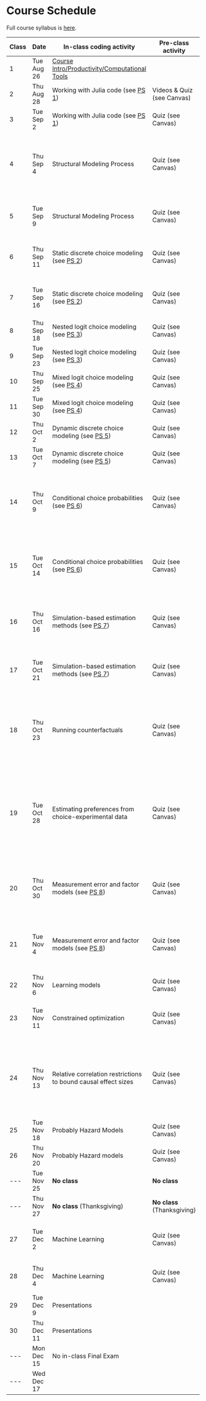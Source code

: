 # Course Schedule

Full course syllabus is [here](https://raw.githack.com/OU-PhD-Econometrics/fall-2025/master/Syllabus.pdf).

| **Class**  | **Date**  | **In-class coding activity**  | **Pre-class activity** | **Reference Materials** | **Other Items Due** |
|----- |----------  |-------------------------- |------------------------  |-------- |-------- |
|  1 | Tue Aug 26 | [Course Intro/Productivity/Computational Tools](https://raw.githack.com/OU-PhD-Econometrics/fall-2025/master/LectureNotes/01-Productivity/01slides.html) |                            | [Slides: Julia reference](https://raw.githack.com/OU-PhD-Econometrics/fall-2025/master/LectureNotes/00-JuliaTips/00slides.html#1)  | |
|  2 | Thu Aug 28 | Working with Julia code (see [PS 1](https://raw.githack.com/OU-PhD-Econometrics/fall-2025/master/ProblemSets/PS1-julia-intro/PS1.pdf))                   | Videos & Quiz (see Canvas) | [Slides: Clean Code](https://raw.githack.com/OU-PhD-Econometrics/fall-2025/master/LectureNotes/01a-CleanCode/01aslides.html#1)  |   |
|  3 | Tue Sep  2 | Working with Julia code (see [PS 1](https://raw.githack.com/OU-PhD-Econometrics/fall-2025/master/ProblemSets/PS1-julia-intro/PS1.pdf))                   | Quiz (see Canvas) | [Slides: Clean Code](https://raw.githack.com/OU-PhD-Econometrics/fall-2025/master/LectureNotes/01a-CleanCode/01aslides.html#1)  |   |
|  4 | Thu Sep  4 | Structural Modeling Process                                                                                                                              | Quiz (see Canvas) | [Slides: What is structural modeling?](https://raw.githack.com/OU-PhD-Econometrics/fall-2025/master/LectureNotes/02-IntroStructuralModels/02slides.html); [Lewbel (2019)](https://doi.org/10.1257/jel.20181361) Sections 1, beginning of Section 5, and 5.1  |   |
|  5 | Tue Sep  9 | Structural Modeling Process                                                                                                                              | Quiz (see Canvas) | [Slides: Structural modeling process](https://raw.githack.com/OU-PhD-Econometrics/fall-2025/master/LectureNotes/03-StructuralWorkflow/03slides.html); [Keane YouTube talk](https://www.youtube.com/watch?v=0hazaPBAYWE) |   |   |
|  6 | Thu Sep 11 | Static discrete choice modeling (see [PS 2](https://raw.githack.com/OU-PhD-Econometrics/fall-2025/master/ProblemSets/PS2-optimization-intro/PS2.pdf))    | Quiz (see Canvas) | [Slides: Random Utility Models & Logit](https://raw.githack.com/OU-PhD-Econometrics/fall-2025/master/LectureNotes/04-StaticDiscreteChoice/04slides.html);  _Train_,  Ch. 1-2, 3.1-3.3, 3.7-3.8  |   |
|  7 | Tue Sep 16 | Static discrete choice modeling (see [PS 2](https://raw.githack.com/OU-PhD-Econometrics/fall-2025/master/ProblemSets/PS2-optimization-intro/PS2.pdf))    | Quiz (see Canvas) | [Slides: Random Utility Models & Logit](https://raw.githack.com/OU-PhD-Econometrics/fall-2025/master/LectureNotes/04-StaticDiscreteChoice/04slides.html);  _Train_,  Ch. 1-2, 3.1-3.3, 3.7-3.8  |   |
|  8 | Thu Sep 18 | Nested logit choice modeling (see [PS 3](https://raw.githack.com/OU-PhD-Econometrics/fall-2025/master/ProblemSets/PS3-gev/PS3.pdf))                      | Quiz (see Canvas) | [Slides: GEV](https://raw.githack.com/OU-PhD-Econometrics/fall-2025/master/LectureNotes/05-GEV/05slides.html); _Train_, 4.1-4.2  |  |
|  9 | Tue Sep 23 | Nested logit choice modeling (see [PS 3](https://raw.githack.com/OU-PhD-Econometrics/fall-2025/master/ProblemSets/PS3-gev/PS3.pdf))                      | Quiz (see Canvas) | [Slides: GEV](https://raw.githack.com/OU-PhD-Econometrics/fall-2025/master/LectureNotes/05-GEV/05slides.html); _Train_, 4.1-4.2  |  |
| 10 | Thu Sep 25 | Mixed logit choice modeling (see [PS 4](https://raw.githack.com/OU-PhD-Econometrics/fall-2025/master/ProblemSets/PS4-mixture/PS4.pdf))                   | Quiz (see Canvas) | _Train_, 6.1-6.3, Ch. 14  |   |
| 11 | Tue Sep 30 | Mixed logit choice modeling (see [PS 4](https://raw.githack.com/OU-PhD-Econometrics/fall-2025/master/ProblemSets/PS4-mixture/PS4.pdf))                   | Quiz (see Canvas) | _Train_, 6.1-6.3, Ch. 14  |   |
| 12 | Thu Oct  2 | Dynamic discrete choice modeling (see [PS 5](https://raw.githack.com/OU-PhD-Econometrics/fall-2025/master/ProblemSets/PS5-ddc/PS5.pdf))                  | Quiz (see Canvas) | [Slides: Dynamic choice models](https://raw.githack.com/OU-PhD-Econometrics/fall-2025/master/LectureNotes/07-DDC/07slides.html); [Rust (1987)](http://www.jstor.org/stable/1911259)  |   |
| 13 | Tue Oct  7 | Dynamic discrete choice modeling (see [PS 5](https://raw.githack.com/OU-PhD-Econometrics/fall-2025/master/ProblemSets/PS5-ddc/PS5.pdf))                  | Quiz (see Canvas) | [Slides: Dynamic choice models](https://raw.githack.com/OU-PhD-Econometrics/fall-2025/master/LectureNotes/07-DDC/07slides.html); [Rust (1987)](http://www.jstor.org/stable/1911259)  |   |
| 14 | Thu Oct  9 | Conditional choice probabilities (see [PS 6](https://raw.githack.com/OU-PhD-Econometrics/fall-2025/master/ProblemSets/PS6-ccp/PS6.pdf))                  | Quiz (see Canvas) | [Slides: Estimating dynamic models without solving](https://raw.githack.com/OU-PhD-Econometrics/fall-2025/master/LectureNotes/08-CCP/08slides.html); [Hotz & Miller (1993)](https://doi.org/10.2307/2298122); [Arcidiacono & Miller (2011)](https://doi.org/10.3982/ECTA7743)  |   |
| 15 | Tue Oct 14 | Conditional choice probabilities (see [PS 6](https://raw.githack.com/OU-PhD-Econometrics/fall-2025/master/ProblemSets/PS6-ccp/PS6.pdf))                  | Quiz (see Canvas) | [Slides: Estimating dynamic models without solving](https://raw.githack.com/OU-PhD-Econometrics/fall-2025/master/LectureNotes/08-CCP/08slides.html); [Hotz & Miller (1993)](https://doi.org/10.2307/2298122); [Arcidiacono & Miller (2011)](https://doi.org/10.3982/ECTA7743)  |   |
| 16 | Thu Oct 16 | Simulation-based estimation methods (see [PS 7](https://raw.githack.com/OU-PhD-Econometrics/fall-2025/master/ProblemSets/PS7-smm/PS7.pdf))               | Quiz (see Canvas) | [Slides: Simulated Method of Moments](https://raw.githack.com/OU-PhD-Econometrics/fall-2025/master/LectureNotes/09-SMM/09slides.html); _Train_, 10.1-10.2; [Smith](http://www.econ.yale.edu/smith/palgrave7.pdf), p. 1  |   |
| 17 | Tue Oct 21 | Simulation-based estimation methods (see [PS 7](https://raw.githack.com/OU-PhD-Econometrics/fall-2025/master/ProblemSets/PS7-smm/PS7.pdf))               | Quiz (see Canvas) | [Slides: Simulated Method of Moments](https://raw.githack.com/OU-PhD-Econometrics/fall-2025/master/LectureNotes/09-SMM/09slides.html); _Train_, 10.1-10.2; [Smith](http://www.econ.yale.edu/smith/palgrave7.pdf), p. 1  |   |
| 18 | Thu Oct 23 | Running counterfactuals                                                                                                                                  | Quiz (see Canvas) | [Slides: Model Fit, Counterfactuals, Model validation](https://raw.githack.com/OU-PhD-Econometrics/fall-2025/master/LectureNotes/10-Cfl/10slides.html); [Fu, Grau and Rivera (2022)](https://onlinelibrary.wiley.com/doi/full/10.3982/QE1722); [Lang and Palacios (2018)](https://www.dropbox.com/s/r0dntxibz1qb1se/Lang%26Palacios-Teachers.pdf?dl=0) | |
| 19 | Tue Oct 28 | Estimating preferences from choice-experimental data                                                                                                     | Quiz (see Canvas) | [Slides: Subjective Expectations, Stated Preference and Choice Experiments](https://raw.githack.com/OU-PhD-Econometrics/fall-2025/master/LectureNotes/11-SubjExp/11slides.html); _Train_, 7.2-7.3; [Koşar, Ransom and van der Klaauw (2025)](https://tyleransom.github.io/research/SCE_migration.pdf), section 3.3 | |
| 20 | Thu Oct 30 | Measurement error and factor models (see [PS 8](https://raw.githack.com/OU-PhD-Econometrics/fall-2025/master/ProblemSets/PS8-factor/PS8.pdf))            | Quiz (see Canvas) | [Slides: Measurement Error & Factor Models](https://raw.githack.com/OU-PhD-Econometrics/fall-2025/master/LectureNotes/12-Factor/12slides.html); [Heckman, Stixrud and Urzua (2006)](https://jenni.uchicago.edu/papers/Heckman-Stixrud-Urzua_JOLE_v24n3_2006.pdf)  |  |
| 21 | Tue Nov  4 | Measurement error and factor models (see [PS 8](https://raw.githack.com/OU-PhD-Econometrics/fall-2025/master/ProblemSets/PS8-factor/PS8.pdf))            | Quiz (see Canvas) | [Slides: Measurement Error & Factor Models](https://raw.githack.com/OU-PhD-Econometrics/fall-2025/master/LectureNotes/12-Factor/12slides.html); [Heckman, Stixrud and Urzua (2006)](https://jenni.uchicago.edu/papers/Heckman-Stixrud-Urzua_JOLE_v24n3_2006.pdf)  |  |
| 22 | Thu Nov  6 | Learning models                                                                                                                                          | Quiz (see Canvas) | [Slides: Learning models](https://raw.githack.com/OU-PhD-Econometrics/fall-2025/master/LectureNotes/13-Learning/13slides.html); [Miller (1984)](https://doi.org/10.1086/261276) |  |
| 23 | Tue Nov 11 | Constrained optimization                                                                                                                                 | Quiz (see Canvas) | [Slides: Constrained optimization and equilibrium models](https://raw.githack.com/OU-PhD-Econometrics/fall-2025/master/LectureNotes/14-Opt/14slides.html) | Start finding a paper for presentation/referee report  |  |
| 24 | Thu Nov 13 | Relative correlation restrictions to bound causal effect sizes                                                                                           | Quiz (see Canvas) | [Slides: Obtaining causal effects without an "identification strategy"](https://raw.githack.com/OU-PhD-Econometrics/fall-2025/master/LectureNotes/15-RCR/15slides.html); [Altonji, Elder & Taber (2005)](https://doi.org/10.1086/426036); [Diegert, Masten & Poirier (2025)](https://arxiv.org/pdf/2206.02303) |  |
| 25 | Tue Nov 18 | Probably Hazard Models                                                                                                                                   | Quiz (see Canvas) | | |
| 26 | Thu Nov 20 | Probably Hazard models                                                                                                                                   | Quiz (see Canvas) | | |
| ---| Tue Nov 25 | **No class**                                                                                                                                             | **No class**                 | | |
| ---| Thu Nov 27 | **No class** (Thanksgiving)                                                                                                                              | **No class** (Thanksgiving)  | | |
| 27 | Tue Dec  2 | Machine Learning                                                                                                                                         | Quiz (see Canvas) | [Slides: Intro to Machine Learning](https://raw.githack.com/OU-PhD-Econometrics/fall-2025/master/LectureNotes/19-IntroML/19slides.html); [James et al., section 2.1 (pp. 15-29)](https://hastie.su.domains/ISLR2/ISLRv2_corrected_June_2023.pdf.download.html) | |
| 28 | Thu Dec  4 | Machine Learning                                                                                                                                         | Quiz (see Canvas) | [Slides: Machine Learning for Causal Modeling](https://raw.githack.com/OU-PhD-Econometrics/fall-2025/master/LectureNotes/20-CausalML/20slides.html)  | Work on Referee Report & Presentation |
| 29 | Tue Dec  9 | Presentations                                                                                                                                            |                   |  | Presentation  |
| 30 | Thu Dec 11 | Presentations                                                                                                                                            |                   |  | Presentation,[Referee Report](https://github.com/OU-PhD-Econometrics/fall-2025/blob/master/OtherAssignments/RefereeReport.pdf) due (submit to Canvas)  |
| ---| Mon Dec 15 | No in-class Final Exam                                                                                                                                   |   | |  |
| ---| Wed Dec 17 |                                                                                                                                                          |   | | Research Proposal due (submit to Canvas) |
